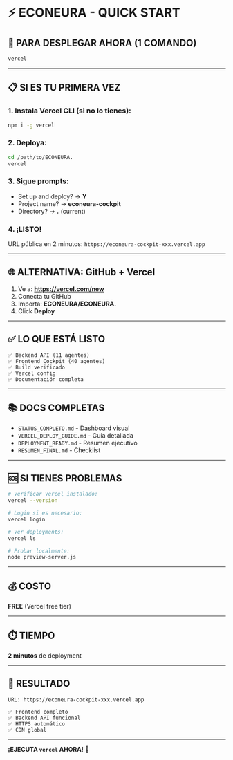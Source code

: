 # ⚡ ECONEURA - QUICK START

## 🚀 PARA DESPLEGAR AHORA (1 COMANDO)

```bash
vercel
```

---

## 📋 SI ES TU PRIMERA VEZ

### 1. Instala Vercel CLI (si no lo tienes):
```bash
npm i -g vercel
```

### 2. Deploya:
```bash
cd /path/to/ECONEURA.
vercel
```

### 3. Sigue prompts:
- Set up and deploy? → **Y**
- Project name? → **econeura-cockpit**
- Directory? → **.** (current)

### 4. ¡LISTO!
URL pública en 2 minutos: `https://econeura-cockpit-xxx.vercel.app`

---

## 🌐 ALTERNATIVA: GitHub + Vercel

1. Ve a: **https://vercel.com/new**
2. Conecta tu GitHub
3. Importa: **ECONEURA/ECONEURA.**
4. Click **Deploy**

---

## ✅ LO QUE ESTÁ LISTO

```
✅ Backend API (11 agentes)
✅ Frontend Cockpit (40 agentes)
✅ Build verificado
✅ Vercel config
✅ Documentación completa
```

---

## 📚 DOCS COMPLETAS

- `STATUS_COMPLETO.md` - Dashboard visual
- `VERCEL_DEPLOY_GUIDE.md` - Guía detallada
- `DEPLOYMENT_READY.md` - Resumen ejecutivo
- `RESUMEN_FINAL.md` - Checklist

---

## 🆘 SI TIENES PROBLEMAS

```bash
# Verificar Vercel instalado:
vercel --version

# Login si es necesario:
vercel login

# Ver deployments:
vercel ls

# Probar localmente:
node preview-server.js
```

---

## 💰 COSTO

**FREE** (Vercel free tier)

---

## ⏱️ TIEMPO

**2 minutos** de deployment

---

## 🎯 RESULTADO

```
URL: https://econeura-cockpit-xxx.vercel.app

✅ Frontend completo
✅ Backend API funcional
✅ HTTPS automático
✅ CDN global
```

---

**¡EJECUTA `vercel` AHORA!** 🚀
